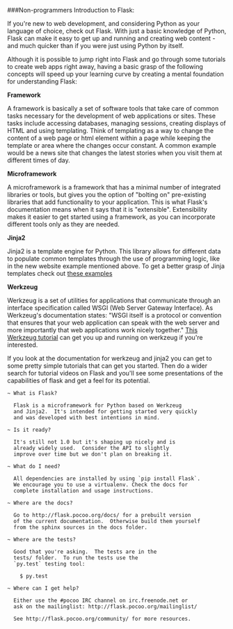 
              
###Non-programmers Introduction to Flask:
  
If you're new to web development, and considering Python as your language of choice, check out Flask. With just a basic knowledge of Python, Flask can make it easy to get up and running and creating web content - and much quicker than if you were just using Python by itself.

Although it is possible to jump right into Flask and go through some tutorials to create web apps right away, having a basic grasp of the following concepts will speed up your learning curve by creating a mental foundation for understanding Flask: 

**Framework** 

A framework is basically a set of software tools that take care of common tasks necessary for the development of web applications or sites. These tasks include accessing databases, managing sessions, creating displays of HTML and using templating. Think of templating as a way to change the content of a web page or html element within a page while keeping the template or area where the changes occur constant. A common example would be a news site that changes the latest stories when you visit them at different times of day. 

 
**Microframework**

A microframework is a framework that has a minimal number of integrated libraries or tools, but gives you the option of "bolting on" pre-existing libraries that add functionality to your application. This is what Flask's documentation means when it says that it is "extensible". Extensibility makes it easier to get started using a framework, as you can incorporate different tools only as they are needed.

**Jinja2**

Jinja2 is a template engine for Python. This library allows for different data to populate common templates through the use of programming logic, like in the new website example mentioned above. To get a better grasp of Jinja templates check out [these examples](https://realpython.com/blog/python/primer-on-jinja-templating)

 

**Werkzeug** 

Werkzeug is a set of utilities for applications that communicate through an interface specification called WSGI (Web Server Gateway Interface). As Werkzeug's documentation states: "WSGI itself is a protocol or convention that ensures that your web application can speak with the web server and more importantly that web applications work nicely together." [This Werkzeug tutorial](http://werkzeug.pocoo.org/docs/0.11/tutorial/#introducint-shortly) can get you up and running on werkzeug if you're interested. 

If you look at the documentation for werkzeug and jinja2 you can get to some pretty simple tutorials that can get you started. Then do a wider search for tutorial videos on Flask and you'll see some presentations of the capabilities of flask and get a feel for its potential. 



    ~ What is Flask?

      Flask is a microframework for Python based on Werkzeug
      and Jinja2.  It's intended for getting started very quickly
      and was developed with best intentions in mind.

    ~ Is it ready?

      It's still not 1.0 but it's shaping up nicely and is
      already widely used.  Consider the API to slightly
      improve over time but we don't plan on breaking it.

    ~ What do I need?

      All dependencies are installed by using `pip install Flask`.
      We encourage you to use a virtualenv. Check the docs for
      complete installation and usage instructions.

    ~ Where are the docs?

      Go to http://flask.pocoo.org/docs/ for a prebuilt version
      of the current documentation.  Otherwise build them yourself
      from the sphinx sources in the docs folder.

    ~ Where are the tests?

      Good that you're asking.  The tests are in the
      tests/ folder.  To run the tests use the
      `py.test` testing tool:

        $ py.test

    ~ Where can I get help?

      Either use the #pocoo IRC channel on irc.freenode.net or
      ask on the mailinglist: http://flask.pocoo.org/mailinglist/

      See http://flask.pocoo.org/community/ for more resources.


